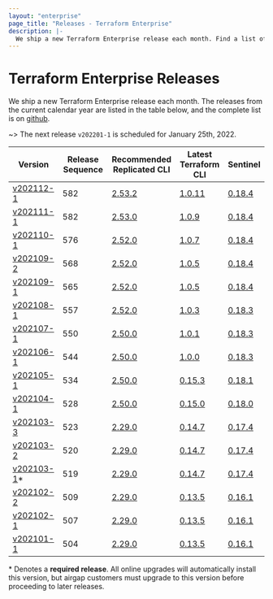 ```yaml
---
layout: "enterprise"
page_title: "Releases - Terraform Enterprise"
description: |-
  We ship a new Terraform Enterprise release each month. Find a list of recent releases and associated release notes.
---
```


# Terraform Enterprise Releases

We ship a new Terraform Enterprise release each month. The releases from the current calendar year are listed in the table below, and the complete list is on [github](https://github.com/hashicorp/terraform-enterprise-release-notes).

~> The next release `v202201-1` is scheduled for January 25th, 2022.

| Version                         | Release Sequence | Recommended<br> Replicated CLI                                       | Latest <br>Terraform CLI                                              | Sentinel                                                                       |
| ------------------------------- | ---------------- | -------------------------------------------------------------------- | --------------------------------------------------------------------- | ------------------------------------------------------------------------------ |
| [v202112-1](./v202112-1.html)   | 582              | [2.53.2](https://release-notes.replicated.com/release-notes/2.53.2/) | [1.0.11](https://github.com/hashicorp/terraform/releases/tag/v1.0.11) | [0.18.4](https://docs.hashicorp.com/sentinel/changelog#0-18-4-july-20-2021)    |
| [v202111-1](./v202111-1.html)   | 582              | [2.53.0](https://release-notes.replicated.com/release-notes/2.53.0/) | [1.0.9](https://github.com/hashicorp/terraform/releases/tag/v1.0.9)   | [0.18.4](https://docs.hashicorp.com/sentinel/changelog#0-18-4-july-20-2021)    |
| [v202110-1](./v202110-1.html)   | 576              | [2.52.0](https://release-notes.replicated.com/release-notes/2.52.0/) | [1.0.7](https://github.com/hashicorp/terraform/releases/tag/v1.0.7)   | [0.18.4](https://docs.hashicorp.com/sentinel/changelog#0-18-4-july-20-2021)    |
| [v202109-2](./v202109-2.html)   | 568              | [2.52.0](https://release-notes.replicated.com/release-notes/2.52.0/) | [1.0.5](https://github.com/hashicorp/terraform/releases/tag/v1.0.5)   | [0.18.4](https://docs.hashicorp.com/sentinel/changelog#0-18-4-july-20-2021)    |
| [v202109-1](./v202109-1.html)   | 565              | [2.52.0](https://release-notes.replicated.com/release-notes/2.52.0/) | [1.0.5](https://github.com/hashicorp/terraform/releases/tag/v1.0.5)   | [0.18.4](https://docs.hashicorp.com/sentinel/changelog#0-18-4-july-20-2021)    |
| [v202108-1](./v202108-1.html)   | 557              | [2.52.0](https://release-notes.replicated.com/release-notes/2.52.0/) | [1.0.3](https://github.com/hashicorp/terraform/releases/tag/v1.0.3)   | [0.18.3](https://docs.hashicorp.com/sentinel/changelog#0-18-3-june-1-2021)     |
| [v202107-1](./v202107-1.html)   | 550              | [2.50.0](https://release-notes.replicated.com/release-notes/2.50.0/) | [1.0.1](https://github.com/hashicorp/terraform/releases/tag/v1.0.1)   | [0.18.3](https://docs.hashicorp.com/sentinel/changelog#0-18-3-june-1-2021)     |
| [v202106-1](./v202106-1.html)   | 544              | [2.50.0](https://release-notes.replicated.com/release-notes/2.50.0/) | [1.0.0](https://github.com/hashicorp/terraform/releases/tag/v1.0.0)   | [0.18.3](https://docs.hashicorp.com/sentinel/changelog#0-18-3-june-1-2021)     |
| [v202105-1](./v202105-1.html)   | 534              | [2.50.0](https://release-notes.replicated.com/release-notes/2.50.0/) | [0.15.3](https://github.com/hashicorp/terraform/releases/tag/v0.15.3) | [0.18.1](https://docs.hashicorp.com/sentinel/changelog#0-18-1-may-11-2021)     |
| [v202104-1](./v202104-1.html)   | 528              | [2.50.0](https://release-notes.replicated.com/release-notes/2.50.0/) | [0.15.0](https://github.com/hashicorp/terraform/releases/tag/v0.15.0) | [0.18.0](https://docs.hashicorp.com/sentinel/changelog#0-18-0-march-25-2021)   |
| [v202103-3](./v202103-3.html)   | 523              | [2.29.0](https://release-notes.replicated.com/release-notes/2.29.0/) | [0.14.7](https://github.com/hashicorp/terraform/releases/tag/v0.14.7) | [0.17.4](https://docs.hashicorp.com/sentinel/changelog#0-17-4-february-2-2021) |
| [v202103-2](./v202103-2.html)   | 520              | [2.29.0](https://release-notes.replicated.com/release-notes/2.29.0/) | [0.14.7](https://github.com/hashicorp/terraform/releases/tag/v0.14.7) | [0.17.4](https://docs.hashicorp.com/sentinel/changelog#0-17-4-february-2-2021) |
| [v202103-1](./v202103-1.html)\* | 519              | [2.29.0](https://release-notes.replicated.com/release-notes/2.29.0/) | [0.14.7](https://github.com/hashicorp/terraform/releases/tag/v0.14.7) | [0.17.4](https://docs.hashicorp.com/sentinel/changelog#0-17-4-february-2-2021) |
| [v202102-2](./v202102-2.html)   | 509              | [2.29.0](https://release-notes.replicated.com/release-notes/2.29.0/) | [0.13.5](https://github.com/hashicorp/terraform/releases/tag/v0.13.5) | [0.16.1](https://docs.hashicorp.com/sentinel/changelog#0-16-1-october-21-2020) |
| [v202102-1](./v202102-1.html)   | 507              | [2.29.0](https://release-notes.replicated.com/release-notes/2.29.0/) | [0.13.5](https://github.com/hashicorp/terraform/releases/tag/v0.13.5) | [0.16.1](https://docs.hashicorp.com/sentinel/changelog#0-16-1-october-21-2020) |
| [v202101-1](./v202101-1.html)   | 504              | [2.29.0](https://release-notes.replicated.com/release-notes/2.29.0/) | [0.13.5](https://github.com/hashicorp/terraform/releases/tag/v0.13.5) | [0.16.1](https://docs.hashicorp.com/sentinel/changelog#0-16-1-october-21-2020) |

\* Denotes a <strong>required release</strong>. All online upgrades will automatically install this version, but airgap customers must upgrade to this version before proceeding to later releases.
